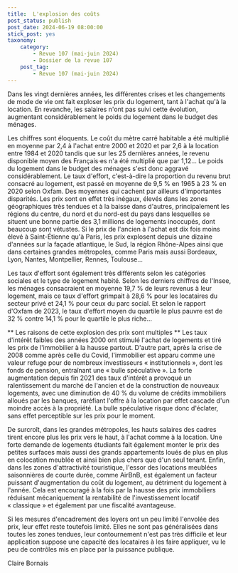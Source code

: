```yaml
---
title:  L'explosion des coûts
post_status: publish
post_date: 2024-06-19 08:00:00
stick_post: yes
taxonomy:
    category:
        - Revue 107 (mai-juin 2024)
        - Dossier de la revue 107
    post_tag:
        - Revue 107 (mai-juin 2024)
---
```




 Dans les vingt dernières années, les différentes crises et les changements de mode de vie ont fait exploser les prix du logement, tant à l'achat qu'à la location. En revanche, les salaires n'ont pas suivi cette évolution, augmentant considérablement le poids du logement dans le budget des ménages.

 Les chiffres sont éloquents. Le coût du mètre carré habitable a été multiplié en moyenne par 2,4 à l'achat entre 2000 et 2020 et par 2,6 à la location entre 1984 et 2020 tandis que sur les 25 dernières années, le revenu disponible moyen des Français·es n'a été multiplié que par 1,12... Le poids du logement dans le budget des ménages s'est donc aggravé considérablement. Le taux d'effort, c'est-à-dire la proportion du revenu brut consacré au logement, est passé en moyenne de 9,5 % en 1965 à 23 % en 2020 selon Oxfam. Des moyennes qui cachent par ailleurs d'importantes disparités. Les prix sont en effet très inégaux, élevés dans les zones géographiques très tendues et à la baisse dans d'autres, principalement les régions du centre, du nord et du nord-est du pays dans lesquelles se situent une bonne partie des 3,1 millions de logements inoccupés, dont beaucoup sont vétustes. Si le prix de l'ancien à l'achat est dix fois moins élevé à Saint-Étienne qu'à Paris, les prix explosent depuis une dizaine d'années sur la façade atlantique, le Sud, la région Rhône-Alpes ainsi que dans certaines grandes métropoles, comme Paris mais aussi Bordeaux, Lyon, Nantes, Montpellier, Rennes, Toulouse...

 Les taux d'effort sont également très différents selon les catégories sociales et le type de logement habité. Selon les derniers chiffres de l'Insee, les ménages consacraient en moyenne 19,7 % de leurs revenus à leur logement, mais ce taux d'effort grimpait à 28,6 % pour les locataires du secteur privé et 24,1 % pour ceux du parc social. Et selon le rapport d'Oxfam de 2023, le taux d'effort moyen du quartile le plus pauvre est de 32 % contre 14,1 % pour le quartile le plus riche...

** Les raisons de cette explosion des prix sont multiples
**
 Les taux d'intérêt faibles des années 2000 ont stimulé l'achat de logements et tiré les prix de l'immobilier à la hausse partout. D'autre part, après la crise de 2008 comme après celle du Covid, l'immobilier est apparu comme une valeur refuge pour de nombreux investisseurs « institutionnels », dont les fonds de pension, entraînant une « bulle spéculative ». La forte augmentation depuis fin 2021 des taux d'intérêt a provoqué un ralentissement du marché de l'ancien et de la construction de nouveaux logements, avec une diminution de 40 % du volume de crédits immobiliers alloués par les banques, raréfiant l'offre à la location par effet cascade d'un moindre accès à la propriété. La bulle spéculative risque donc d'éclater, sans effet perceptible sur les prix pour le moment.

 De surcroît, dans les grandes métropoles, les hauts salaires des cadres tirent encore plus les prix vers le haut, à l'achat comme à la location. Une forte demande de logements étudiants fait également monter le prix des petites surfaces mais aussi des grands appartements loués de plus en plus en colocation meublée et ainsi bien plus chers que d'un seul tenant. Enfin, dans les zones d'attractivité touristique, l'essor des locations meublées saisonnières de courte durée, comme AirBnB, est également un facteur puissant d'augmentation du coût du logement, au détriment du logement à l'année. Cela est encouragé à la fois par la hausse des prix immobiliers réduisant mécaniquement la rentabilité de l'investissement locatif « classique » et également par une fiscalité avantageuse.

 Si les mesures d'encadrement des loyers ont un peu limité l'envolée des prix, leur effet reste toutefois limité. Elles ne sont pas généralisées dans toutes les zones tendues, leur contournement n'est pas très difficile et leur application suppose une capacité des locataires à les faire appliquer, vu le peu de contrôles mis en place par la puissance publique.

 Claire Bornais
